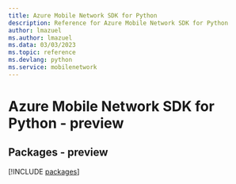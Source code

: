 ```yaml
---
title: Azure Mobile Network SDK for Python
description: Reference for Azure Mobile Network SDK for Python
author: lmazuel
ms.author: lmazuel
ms.data: 03/03/2023
ms.topic: reference
ms.devlang: python
ms.service: mobilenetwork
---
```

# Azure Mobile Network SDK for Python - preview
## Packages - preview
[!INCLUDE [packages](mobile-network-index.md)]